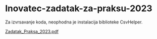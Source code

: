 # Inovatec-zadatak-za-praksu-2023
Za izvrsavanje koda, neophodna je instalacija biblioteke CsvHelper. 

[Zadatak_Praksa_2023.pdf](https://github.com/BogdanLukic/Inovatec-zadatak-za-praksu-2023/files/11715644/Zadatak_Praksa_2023.pdf)

